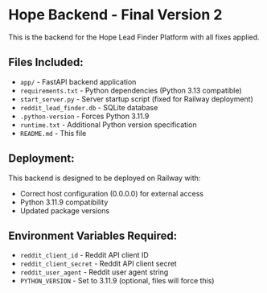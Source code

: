 # Hope Backend - Final Version 2

This is the backend for the Hope Lead Finder Platform with all fixes applied.

## Files Included:
- `app/` - FastAPI backend application
- `requirements.txt` - Python dependencies (Python 3.13 compatible)
- `start_server.py` - Server startup script (fixed for Railway deployment)
- `reddit_lead_finder.db` - SQLite database
- `.python-version` - Forces Python 3.11.9
- `runtime.txt` - Additional Python version specification
- `README.md` - This file

## Deployment:
This backend is designed to be deployed on Railway with:
- Correct host configuration (0.0.0.0) for external access
- Python 3.11.9 compatibility
- Updated package versions

## Environment Variables Required:
- `reddit_client_id` - Reddit API client ID
- `reddit_client_secret` - Reddit API client secret
- `reddit_user_agent` - Reddit user agent string
- `PYTHON_VERSION` - Set to 3.11.9 (optional, files will force this)

